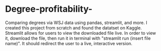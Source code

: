 # Degree-profitability-
Comparing degrees via WSJ data using pandas, streamlit, and more. I created this project from scratch and found the datatset on Kaggle.
Streamlit allows for users to view the downloaded file live. In order to view it, download the file, then run it in terminal with "streamlit run (insert file name)". It should redirect the user to a live, interactive version.
